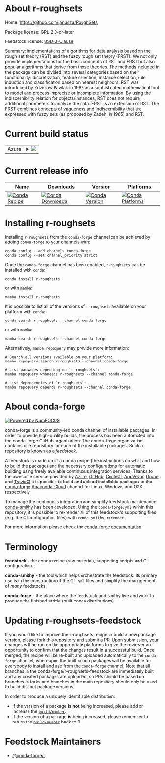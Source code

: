 About r-roughsets
=================

Home: https://github.com/janusza/RoughSets

Package license: GPL-2.0-or-later

Feedstock license: [BSD-3-Clause](https://github.com/conda-forge/r-roughsets-feedstock/blob/main/LICENSE.txt)

Summary: Implementations of algorithms for data analysis based on the rough set theory (RST) and the fuzzy rough set theory (FRST). We not only provide implementations for the basic concepts of RST and FRST but also popular algorithms that derive from those theories. The methods included in the package can be divided into several categories based on their functionality: discretization, feature selection, instance selection, rule induction and classification based on nearest neighbors. RST was introduced by Zdzisław Pawlak in 1982 as a sophisticated mathematical tool to model and process imprecise or incomplete information. By using the indiscernibility relation for objects/instances, RST does not require additional parameters to analyze the data. FRST is an extension of RST. The FRST combines concepts of vagueness and indiscernibility that are expressed with fuzzy sets (as proposed by Zadeh, in 1965) and RST.

Current build status
====================


<table>
    
  <tr>
    <td>Azure</td>
    <td>
      <details>
        <summary>
          <a href="https://dev.azure.com/conda-forge/feedstock-builds/_build/latest?definitionId=9892&branchName=main">
            <img src="https://dev.azure.com/conda-forge/feedstock-builds/_apis/build/status/r-roughsets-feedstock?branchName=main">
          </a>
        </summary>
        <table>
          <thead><tr><th>Variant</th><th>Status</th></tr></thead>
          <tbody><tr>
              <td>linux_64_r_base4.1</td>
              <td>
                <a href="https://dev.azure.com/conda-forge/feedstock-builds/_build/latest?definitionId=9892&branchName=main">
                  <img src="https://dev.azure.com/conda-forge/feedstock-builds/_apis/build/status/r-roughsets-feedstock?branchName=main&jobName=linux&configuration=linux_64_r_base4.1" alt="variant">
                </a>
              </td>
            </tr><tr>
              <td>linux_64_r_base4.2</td>
              <td>
                <a href="https://dev.azure.com/conda-forge/feedstock-builds/_build/latest?definitionId=9892&branchName=main">
                  <img src="https://dev.azure.com/conda-forge/feedstock-builds/_apis/build/status/r-roughsets-feedstock?branchName=main&jobName=linux&configuration=linux_64_r_base4.2" alt="variant">
                </a>
              </td>
            </tr><tr>
              <td>osx_64_r_base4.1</td>
              <td>
                <a href="https://dev.azure.com/conda-forge/feedstock-builds/_build/latest?definitionId=9892&branchName=main">
                  <img src="https://dev.azure.com/conda-forge/feedstock-builds/_apis/build/status/r-roughsets-feedstock?branchName=main&jobName=osx&configuration=osx_64_r_base4.1" alt="variant">
                </a>
              </td>
            </tr><tr>
              <td>osx_64_r_base4.2</td>
              <td>
                <a href="https://dev.azure.com/conda-forge/feedstock-builds/_build/latest?definitionId=9892&branchName=main">
                  <img src="https://dev.azure.com/conda-forge/feedstock-builds/_apis/build/status/r-roughsets-feedstock?branchName=main&jobName=osx&configuration=osx_64_r_base4.2" alt="variant">
                </a>
              </td>
            </tr><tr>
              <td>win_64</td>
              <td>
                <a href="https://dev.azure.com/conda-forge/feedstock-builds/_build/latest?definitionId=9892&branchName=main">
                  <img src="https://dev.azure.com/conda-forge/feedstock-builds/_apis/build/status/r-roughsets-feedstock?branchName=main&jobName=win&configuration=win_64_" alt="variant">
                </a>
              </td>
            </tr>
          </tbody>
        </table>
      </details>
    </td>
  </tr>
</table>

Current release info
====================

| Name | Downloads | Version | Platforms |
| --- | --- | --- | --- |
| [![Conda Recipe](https://img.shields.io/badge/recipe-r--roughsets-green.svg)](https://anaconda.org/conda-forge/r-roughsets) | [![Conda Downloads](https://img.shields.io/conda/dn/conda-forge/r-roughsets.svg)](https://anaconda.org/conda-forge/r-roughsets) | [![Conda Version](https://img.shields.io/conda/vn/conda-forge/r-roughsets.svg)](https://anaconda.org/conda-forge/r-roughsets) | [![Conda Platforms](https://img.shields.io/conda/pn/conda-forge/r-roughsets.svg)](https://anaconda.org/conda-forge/r-roughsets) |

Installing r-roughsets
======================

Installing `r-roughsets` from the `conda-forge` channel can be achieved by adding `conda-forge` to your channels with:

```
conda config --add channels conda-forge
conda config --set channel_priority strict
```

Once the `conda-forge` channel has been enabled, `r-roughsets` can be installed with `conda`:

```
conda install r-roughsets
```

or with `mamba`:

```
mamba install r-roughsets
```

It is possible to list all of the versions of `r-roughsets` available on your platform with `conda`:

```
conda search r-roughsets --channel conda-forge
```

or with `mamba`:

```
mamba search r-roughsets --channel conda-forge
```

Alternatively, `mamba repoquery` may provide more information:

```
# Search all versions available on your platform:
mamba repoquery search r-roughsets --channel conda-forge

# List packages depending on `r-roughsets`:
mamba repoquery whoneeds r-roughsets --channel conda-forge

# List dependencies of `r-roughsets`:
mamba repoquery depends r-roughsets --channel conda-forge
```


About conda-forge
=================

[![Powered by
NumFOCUS](https://img.shields.io/badge/powered%20by-NumFOCUS-orange.svg?style=flat&colorA=E1523D&colorB=007D8A)](https://numfocus.org)

conda-forge is a community-led conda channel of installable packages.
In order to provide high-quality builds, the process has been automated into the
conda-forge GitHub organization. The conda-forge organization contains one repository
for each of the installable packages. Such a repository is known as a *feedstock*.

A feedstock is made up of a conda recipe (the instructions on what and how to build
the package) and the necessary configurations for automatic building using freely
available continuous integration services. Thanks to the awesome service provided by
[Azure](https://azure.microsoft.com/en-us/services/devops/), [GitHub](https://github.com/),
[CircleCI](https://circleci.com/), [AppVeyor](https://www.appveyor.com/),
[Drone](https://cloud.drone.io/welcome), and [TravisCI](https://travis-ci.com/)
it is possible to build and upload installable packages to the
[conda-forge](https://anaconda.org/conda-forge) [Anaconda-Cloud](https://anaconda.org/)
channel for Linux, Windows and OSX respectively.

To manage the continuous integration and simplify feedstock maintenance
[conda-smithy](https://github.com/conda-forge/conda-smithy) has been developed.
Using the ``conda-forge.yml`` within this repository, it is possible to re-render all of
this feedstock's supporting files (e.g. the CI configuration files) with ``conda smithy rerender``.

For more information please check the [conda-forge documentation](https://conda-forge.org/docs/).

Terminology
===========

**feedstock** - the conda recipe (raw material), supporting scripts and CI configuration.

**conda-smithy** - the tool which helps orchestrate the feedstock.
                   Its primary use is in the construction of the CI ``.yml`` files
                   and simplify the management of *many* feedstocks.

**conda-forge** - the place where the feedstock and smithy live and work to
                  produce the finished article (built conda distributions)


Updating r-roughsets-feedstock
==============================

If you would like to improve the r-roughsets recipe or build a new
package version, please fork this repository and submit a PR. Upon submission,
your changes will be run on the appropriate platforms to give the reviewer an
opportunity to confirm that the changes result in a successful build. Once
merged, the recipe will be re-built and uploaded automatically to the
`conda-forge` channel, whereupon the built conda packages will be available for
everybody to install and use from the `conda-forge` channel.
Note that all branches in the conda-forge/r-roughsets-feedstock are
immediately built and any created packages are uploaded, so PRs should be based
on branches in forks and branches in the main repository should only be used to
build distinct package versions.

In order to produce a uniquely identifiable distribution:
 * If the version of a package **is not** being increased, please add or increase
   the [``build/number``](https://docs.conda.io/projects/conda-build/en/latest/resources/define-metadata.html#build-number-and-string).
 * If the version of a package **is** being increased, please remember to return
   the [``build/number``](https://docs.conda.io/projects/conda-build/en/latest/resources/define-metadata.html#build-number-and-string)
   back to 0.

Feedstock Maintainers
=====================

* [@conda-forge/r](https://github.com/conda-forge/r/)

